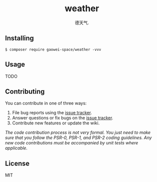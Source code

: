 <h1 align="center"> weather </h1>

<p align="center"> 德天气.</p>


## Installing

```shell
$ composer require gaowei-space/weather -vvv
```

## Usage

TODO

## Contributing

You can contribute in one of three ways:

1. File bug reports using the [issue tracker](https://github.com/gaowei-space/weather/issues).
2. Answer questions or fix bugs on the [issue tracker](https://github.com/gaowei-space/weather/issues).
3. Contribute new features or update the wiki.

_The code contribution process is not very formal. You just need to make sure that you follow the PSR-0, PSR-1, and PSR-2 coding guidelines. Any new code contributions must be accompanied by unit tests where applicable._

## License

MIT
